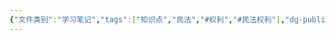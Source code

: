 ```yaml
---
{"文件类别":"学习笔记","tags":["知识点","民法","#权利","#民法权利"],"dg-publish":true,"aliases":["名称权"],"permalink":"/学习笔记studyup/民法总论/姓名权/","dgPassFrontmatter":true,"created":"2024-10-24T22:06:03.500+08:00","updated":"2024-11-01T14:31:59.096+08:00"}
---
```


